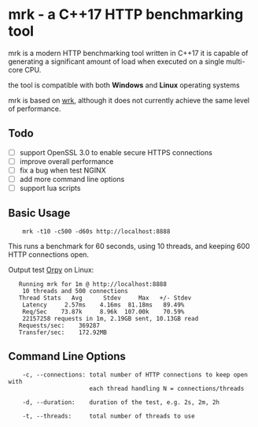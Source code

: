 # mrk - a C++17 HTTP benchmarking tool

  mrk is a modern HTTP benchmarking tool written in C++17 
  it is capable of generating a significant amount of load when executed on a single multi-core CPU. 
  
  the tool is compatible with both **Windows** and **Linux** operating systems

  mrk is based on [wrk](https://github.com/wg/wrk), although it does not currently achieve the same level of performance.

## Todo
- [ ] support OpenSSL 3.0 to enable secure HTTPS connections
- [ ] improve overall performance
- [ ] fix a bug when test NGINX
- [ ] add more command line options
- [ ] support lua scripts

## Basic Usage

```
    mrk -t10 -c500 -d60s http://localhost:8888
```

  This runs a benchmark for 60 seconds, using 10 threads, 
  and keeping 600 HTTP connections open.

  Output test [Orpy](https://github.com/M4iKZ/Orpy) on Linux:

```
   Running mrk for 1m @ http://localhost:8888
    10 threads and 500 connections
   Thread Stats   Avg      Stdev     Max   +/- Stdev
    Latency     2.57ms    4.16ms  81.18ms   89.49%
    Req/Sec    73.87k     8.96k  107.00k    70.59%
    22157258 requests in 1m, 2.19GB sent, 10.13GB read
   Requests/sec:    369287
   Transfer/sec:    172.92MB
```

## Command Line Options
```
    -c, --connections: total number of HTTP connections to keep open with
                       each thread handling N = connections/threads

    -d, --duration:    duration of the test, e.g. 2s, 2m, 2h

    -t, --threads:     total number of threads to use
```